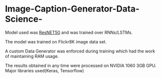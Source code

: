 # Image-Caption-Generator-Data-Science-
Model used was [ResNET50](https://iq.opengenus.org/resnet50-architecture/) and was trained over RNNs/LSTMs. 

The model was trained on Flickr8K image data set. 

A custom Data Generator was enforced during training which had the work of maintaining RAM usage. 

The results obtained in any time were processed on NVIDIA 1060 3GB GPU. Major libraries used(Keras, Tensorflow)

